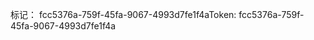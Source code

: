 <span data-ttu-id="fbab5-101">标记： fcc5376a-759f-45fa-9067-4993d7fe1f4a</span><span class="sxs-lookup"><span data-stu-id="fbab5-101">Token: fcc5376a-759f-45fa-9067-4993d7fe1f4a</span></span>